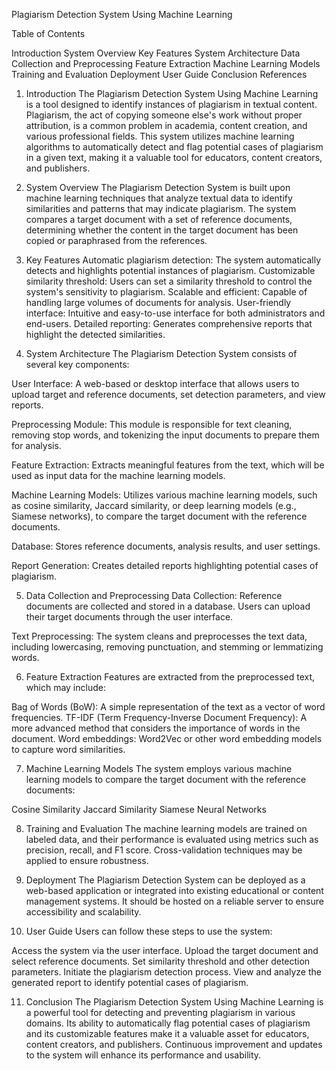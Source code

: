 Plagiarism Detection System Using Machine Learning


Table of Contents


Introduction
System Overview
Key Features
System Architecture
Data Collection and Preprocessing
Feature Extraction
Machine Learning Models
Training and Evaluation
Deployment
User Guide
Conclusion
References


1. Introduction
The Plagiarism Detection System Using Machine Learning is a tool designed to identify instances of plagiarism in textual content. Plagiarism, the act of copying someone else's work without proper attribution, is a common problem in academia, content creation, and various professional fields. This system utilizes machine learning algorithms to automatically detect and flag potential cases of plagiarism in a given text, making it a valuable tool for educators, content creators, and publishers.


2. System Overview
The Plagiarism Detection System is built upon machine learning techniques that analyze textual data to identify similarities and patterns that may indicate plagiarism. The system compares a target document with a set of reference documents, determining whether the content in the target document has been copied or paraphrased from the references.


3. Key Features
Automatic plagiarism detection: The system automatically detects and highlights potential instances of plagiarism.
Customizable similarity threshold: Users can set a similarity threshold to control the system's sensitivity to plagiarism.
Scalable and efficient: Capable of handling large volumes of documents for analysis.
User-friendly interface: Intuitive and easy-to-use interface for both administrators and end-users.
Detailed reporting: Generates comprehensive reports that highlight the detected similarities.


5. System Architecture
The Plagiarism Detection System consists of several key components:

User Interface: A web-based or desktop interface that allows users to upload target and reference documents, set detection parameters, and view reports.

Preprocessing Module: This module is responsible for text cleaning, removing stop words, and tokenizing the input documents to prepare them for analysis.

Feature Extraction: Extracts meaningful features from the text, which will be used as input data for the machine learning models.

Machine Learning Models: Utilizes various machine learning models, such as cosine similarity, Jaccard similarity, or deep learning models (e.g., Siamese networks), to compare the target document with the reference documents.

Database: Stores reference documents, analysis results, and user settings.

Report Generation: Creates detailed reports highlighting potential cases of plagiarism.

5. Data Collection and Preprocessing
Data Collection: Reference documents are collected and stored in a database. Users can upload their target documents through the user interface.

Text Preprocessing: The system cleans and preprocesses the text data, including lowercasing, removing punctuation, and stemming or lemmatizing words.


6. Feature Extraction
Features are extracted from the preprocessed text, which may include:

Bag of Words (BoW): A simple representation of the text as a vector of word frequencies.
TF-IDF (Term Frequency-Inverse Document Frequency): A more advanced method that considers the importance of words in the document.
Word embeddings: Word2Vec or other word embedding models to capture word similarities.


7. Machine Learning Models
The system employs various machine learning models to compare the target document with the reference documents:

Cosine Similarity
Jaccard Similarity
Siamese Neural Networks



8. Training and Evaluation
The machine learning models are trained on labeled data, and their performance is evaluated using metrics such as precision, recall, and F1 score. Cross-validation techniques may be applied to ensure robustness.


9. Deployment
The Plagiarism Detection System can be deployed as a web-based application or integrated into existing educational or content management systems. It should be hosted on a reliable server to ensure accessibility and scalability.


10. User Guide
Users can follow these steps to use the system:

Access the system via the user interface.
Upload the target document and select reference documents.
Set similarity threshold and other detection parameters.
Initiate the plagiarism detection process.
View and analyze the generated report to identify potential cases of plagiarism.



11. Conclusion
The Plagiarism Detection System Using Machine Learning is a powerful tool for detecting and preventing plagiarism in various domains. Its ability to automatically flag potential cases of plagiarism and its customizable features make it a valuable asset for educators, content creators, and publishers. Continuous improvement and updates to the system will enhance its performance and usability.
